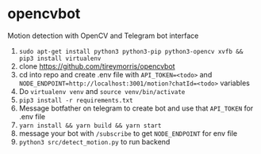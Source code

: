# opencvbot

Motion detection with OpenCV and Telegram bot interface

1. `sudo apt-get install python3 python3-pip python3-opencv xvfb && pip3 install virtualenv`
2. clone https://github.com/tireymorris/opencvbot
3. cd into repo and create .env file with `API_TOKEN=<todo>` and `NODE_ENDPOINT=http://localhost:3001/motion?chatId=<todo>` variables
4. Do `virtualenv venv` and `source venv/bin/activate`
5. `pip3 install -r requirements.txt`
6. Message botfather on telegram to create bot and use that `API_TOKEN` for .env file
7. `yarn install && yarn build && yarn start`
8. message your bot with `/subscribe` to get `NODE_ENDPOINT` for env file
9. `python3 src/detect_motion.py` to run backend
